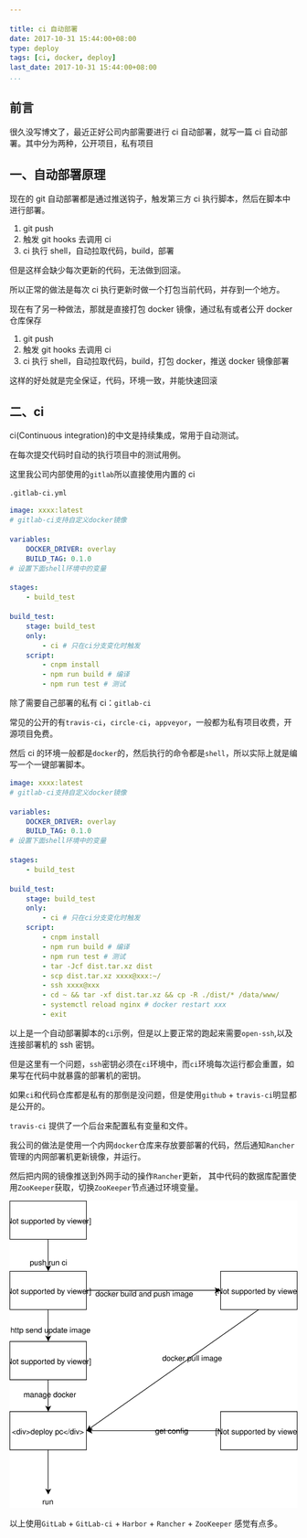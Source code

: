 ```yaml
---

title: ci 自动部署
date: 2017-10-31 15:44:00+08:00
type: deploy
tags: [ci, docker, deploy]
last_date: 2017-10-31 15:44:00+08:00
...
```


## 前言

很久没写博文了，最近正好公司内部需要进行 ci 自动部署，就写一篇 ci 自动部署。其中分为两种，公开项目，私有项目

<!--more-->

## 一、自动部署原理

现在的 git 自动部署都是通过推送钩子，触发第三方 ci 执行脚本，然后在脚本中进行部署。

1. git push
2. 触发 git hooks 去调用 ci
3. ci 执行 shell，自动拉取代码，build，部署

但是这样会缺少每次更新的代码，无法做到回滚。

所以正常的做法是每次 ci 执行更新时做一个打包当前代码，并存到一个地方。

现在有了另一种做法，那就是直接打包 docker 镜像，通过私有或者公开 docker 仓库保存

1. git push
2. 触发 git hooks 去调用 ci
3. ci 执行 shell，自动拉取代码，build，打包 docker，推送 docker 镜像部署

这样的好处就是完全保证，代码，环境一致，并能快速回滚

## 二、ci

ci(Continuous integration)的中文是持续集成，常用于自动测试。

在每次提交代码时自动的执行项目中的测试用例。

这里我公司内部使用的`gitlab`所以直接使用内置的 ci

`.gitlab-ci.yml`

```yaml
image: xxxx:latest
# gitlab-ci支持自定义docker镜像

variables:
    DOCKER_DRIVER: overlay
    BUILD_TAG: 0.1.0
# 设置下面shell环境中的变量

stages:
    - build_test

build_test:
    stage: build_test
    only:
        - ci # 只在ci分支变化时触发
    script:
        - cnpm install
        - npm run build # 编译
        - npm run test # 测试
```

除了需要自己部署的私有 ci：`gitlab-ci`

常见的公开的有`travis-ci`，`circle-ci`，`appveyor`，一般都为私有项目收费，开源项目免费。

然后 ci 的环境一般都是`docker`的，然后执行的命令都是`shell`，所以实际上就是编写一个一键部署脚本。

```yaml
image: xxxx:latest
# gitlab-ci支持自定义docker镜像

variables:
    DOCKER_DRIVER: overlay
    BUILD_TAG: 0.1.0
# 设置下面shell环境中的变量

stages:
    - build_test

build_test:
    stage: build_test
    only:
        - ci # 只在ci分支变化时触发
    script:
        - cnpm install
        - npm run build # 编译
        - npm run test # 测试
        - tar -Jcf dist.tar.xz dist
        - scp dist.tar.xz xxxx@xxx:~/
        - ssh xxxx@xxx
        - cd ~ && tar -xf dist.tar.xz && cp -R ./dist/* /data/www/
        - systemctl reload nginx # docker restart xxx
        - exit
```

以上是一个自动部署脚本的`ci`示例，但是以上要正常的跑起来需要`open-ssh`,以及连接部署机的 ssh 密钥。

但是这里有一个问题，`ssh`密钥必须在`ci`环境中，而`ci`环境每次运行都会重置，如果写在代码中就暴露的部署机的密钥。

如果`ci`和代码仓库都是私有的那倒是没问题，但是使用`github` + `travis-ci`明显都是公开的。

`travis-ci` 提供了一个后台来配置私有变量和文件。

我公司的做法是使用一个内网`docker`仓库来存放要部署的代码，然后通知`Rancher`管理的内网部署机更新镜像，并运行。

然后把内网的镜像推送到外网手动的操作`Rancher`更新， 其中代码的数据库配置使用`ZooKeeper`获取，切换`ZooKeeper`节点通过环境变量。

![ci-auto-docker-flow](/public/img/ci-auto-deploy/ci-auto-docker-flow.svg)

以上使用`GitLab` + `GitLab-ci` + `Harbor` + `Rancher` + `ZooKeeper` 感觉有点多。
